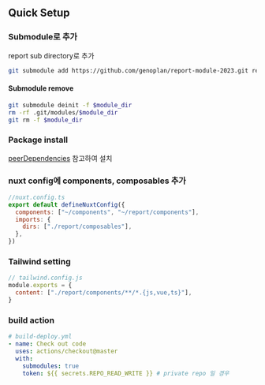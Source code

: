 
## Quick Setup

### Submodule로 추가

report sub directory로 추가

```sh
git submodule add https://github.com/genoplan/report-module-2023.git report
```

#### Submodule remove

```sh
git submodule deinit -f $module_dir
rm -rf .git/modules/$module_dir
git rm -f $module_dir
```

### Package install

[peerDependencies](/package.json) 참고하여 설치

### nuxt config에 components, composables 추가

```js
//nuxt.config.ts
export default defineNuxtConfig({
  components: ["~/components", "~/report/components"],
  imports: {
    dirs: ["./report/composables"],
  },
})
```

### Tailwind setting

```js
// tailwind.config.js
module.exports = {
  content: ["./report/components/**/*.{js,vue,ts}"],
}
```

### build action

```yaml
# build-deploy.yml
- name: Check out code
  uses: actions/checkout@master
  with:
    submodules: true
    token: ${{ secrets.REPO_READ_WRITE }} # private repo 일 경우
```
